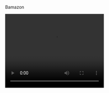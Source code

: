 Bamazon

<video width="320" height="240" controls>
  <source src="bamazon_video.mp4" type="video/mp4">
Your browser does not support the video tag.
</video>